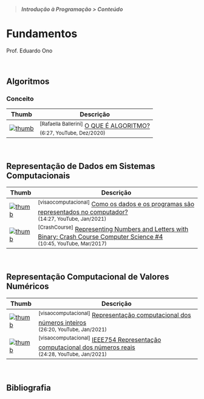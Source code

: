 > ##### Introdução à Programação > Conteúdo

# Fundamentos

Prof. Eduardo Ono

<br>

## Algoritmos

### Conceito

| Thumb | Descrição |
| --- | --- |
| [![thumb](https://img.youtube.com/vi/dvNp575fwzQ/default.jpg)](https://youtu.be/dvNp575fwzQ "O QUE É ALGORITMO?") | <sup>[Rafaella Ballerini]</sup> [O QUE É ALGORITMO?](https://www.youtube.com/watch?v=dvNp575fwzQ)<br><sub>(6:27, YouTube, Dez/2020)</sub>

<br>

## Representação de Dados em Sistemas Computacionais

| Thumb | Descrição |
| --- | --- |
| [![thumb](https://img.youtube.com/vi/U07IS2Sn60g/default.jpg)](https://youtu.be/U07IS2Sn60g "Como os dados e os programas são representados no computador?") | <sup>[visaocomputacional]</sup> [Como os dados e os programas são representados no computador?](https://www.youtube.com/watch?v=U07IS2Sn60g)<br><sub>(14:27, YouTube, Jan/2021)</sub>
| [![thumb](https://img.youtube.com/vi/1GSjbWt0c9M/default.jpg)](https://youtu.be/1GSjbWt0c9M "Representing Numbers and Letters with Binary: Crash Course Computer Science #4") | <sup>[CrashCourse]</sup> [Representing Numbers and Letters with Binary: Crash Course Computer Science #4](https://www.youtube.com/watch?v=1GSjbWt0c9M)<br><sub>(10:45, YouTube, Mar/2017)</sub>

<br>

## Representação Computacional de Valores Numéricos

| Thumb | Descrição |
| --- | --- |
| [![thumb](https://img.youtube.com/vi/7jDbySXeAjU/default.jpg)](https://youtu.be/7jDbySXeAjU "Representação computacional dos números inteiros") | <sup>[visaocomputacional]</sup> [Representação computacional dos números inteiros](https://www.youtube.com/watch?v=7jDbySXeAjU)<br><sub>(26:20, YouTube, Jan/2021)</sub>
| [![thumb](https://img.youtube.com/vi/ySDx8y0U7zQ/default.jpg)](https://youtu.be/ySDx8y0U7zQ "IEEE754 Representação computacional dos números reais") | <sup>[visaocomputacional]</sup> [IEEE754 Representação computacional dos números reais](https://www.youtube.com/watch?v=ySDx8y0U7zQ)<br><sub>(24:28, YouTube, Jan/2021)</sub>

<br>

## Bibliografia

<br>
